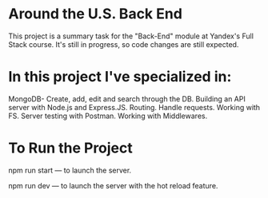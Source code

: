 # Around the U.S. Back End  
  
This project is a summary task for the "Back-End" module at Yandex's Full Stack course. It's still in progress, so code changes are still expected.

# In this project I've specialized in:

MongoDB- Create, add, edit and search through the DB.
Building an API server with Node.js and Express.JS.
Routing.
Handle requests.
Working with FS.
Server testing with Postman.
Working with Middlewares.

# To Run the Project
npm run start — to launch the server.

npm run dev — to launch the server with the hot reload feature.



